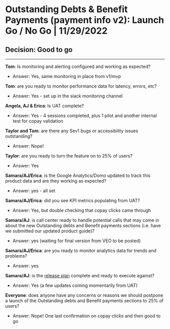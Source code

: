 # Outstanding Debts & Benefit Payments (payment info v2): Launch Go / No Go | 11/29/2022

## Decision: Good to go 

---

**Tom**: Is monitoring and alerting configured and working as expected?
- Answer: Yes, same monitoring in place from v1/mvp

**Tom**: are you ready to monitor performance data for latency, errors, etc?
- Answer: Yes - set up in the slack monitoring channel

**Angela, AJ & Erica**: Is UAT complete?
- Answer: Yes - 4 sessions completed, plus 1 pilot and another internal test for copay validation

**Taylor and Tom**: are there any Sev1 bugs or accessibility issues outstanding?
- Answer: Nope!

**Taylor**: are you ready to turn the feature on to 25% of users?
- Answer: Yes

**Samara/AJ/Erica**: is the Google Analytics/Domo updated to track this product data and are they working as expected?
- Answer: yes - all set

**Samara/AJ/Erica**: did you see KPI metrics populating from UAT?
- Answer: Yes, but double checking that copay clicks came through 

**Samara/AJ**: is call center ready to handle potential calls that may come in about the new Outstanding debts and Benefit payments sections (i.e. have we submitted our updated product guide)?
- Answer: yes (waiting for final version from VEO to be posted)

**Samara/AJ/Erica**: are you ready to monitor analytics data for trends and problems?
- Answer: yes

**Samara/AJ**: is the [release plan](https://github.com/department-of-veterans-affairs/va.gov-team/blob/master/products/identity-personalization/my-va/payment-history/launch-materials/payment-info-v2-release-plan.md) complete and ready to execute against?
- Answer: Yes (a few updates coming momentarily from UAT)

**Everyone**: does anyone have any concerns or reasons we should postpone a launch of the Outstanding debts and Benefit payments sections to 25% of users?
- Answer:  Nope! One last confirmation on copay clicks and then good to go
